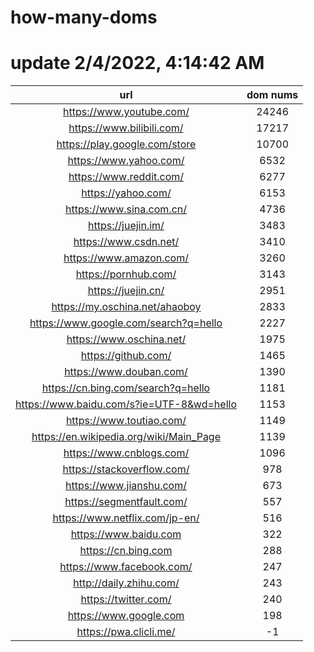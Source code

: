 # how-many-doms

# update 2/4/2022, 4:14:42 AM

url | dom nums
:-: | :-:
https://www.youtube.com/ | 24246
https://www.bilibili.com/ | 17217
https://play.google.com/store | 10700
https://www.yahoo.com/ | 6532
https://www.reddit.com/ | 6277
https://yahoo.com/ | 6153
https://www.sina.com.cn/ | 4736
https://juejin.im/ | 3483
https://www.csdn.net/ | 3410
https://www.amazon.com/ | 3260
https://pornhub.com/ | 3143
https://juejin.cn/ | 2951
https://my.oschina.net/ahaoboy | 2833
https://www.google.com/search?q=hello | 2227
https://www.oschina.net/ | 1975
https://github.com/ | 1465
https://www.douban.com/ | 1390
https://cn.bing.com/search?q=hello | 1181
https://www.baidu.com/s?ie=UTF-8&wd=hello | 1153
https://www.toutiao.com/ | 1149
https://en.wikipedia.org/wiki/Main_Page | 1139
https://www.cnblogs.com/ | 1096
https://stackoverflow.com/ | 978
https://www.jianshu.com/ | 673
https://segmentfault.com/ | 557
https://www.netflix.com/jp-en/ | 516
https://www.baidu.com | 322
https://cn.bing.com | 288
https://www.facebook.com/ | 247
http://daily.zhihu.com/ | 243
https://twitter.com/ | 240
https://www.google.com | 198
https://pwa.clicli.me/ | -1
